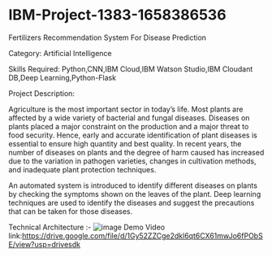 # IBM-Project-1383-1658386536
Fertilizers Recommendation System For Disease Prediction

Category: Artificial Intelligence

Skills Required:
Python,CNN,IBM Cloud,IBM Watson Studio,IBM Cloudant DB,Deep Learning,Python-Flask

Project Description:

Agriculture is the most important sector in today’s life. Most plants are affected by a wide variety of bacterial and fungal diseases. Diseases on plants placed a major constraint on the production and a major threat to food security. Hence, early and accurate identification of plant diseases is essential to ensure high quantity and best quality. In recent years, the number of diseases on plants and the degree of harm caused has increased due to the variation in pathogen varieties, changes in cultivation methods, and inadequate plant protection techniques. 

An automated system is introduced to identify different diseases on plants by checking the symptoms shown on the leaves of the plant. Deep learning techniques are used to identify the diseases and suggest the precautions that can be taken for those diseases. 

Technical Architecture :-
![image](https://user-images.githubusercontent.com/83709197/202851753-270602ed-9271-4c84-9193-e4f09c36d41e.png)
Demo Video link:https://drive.google.com/file/d/1Gy52ZZCge2dkl6qt6CX61mwJo6fPObSE/view?usp=drivesdk
